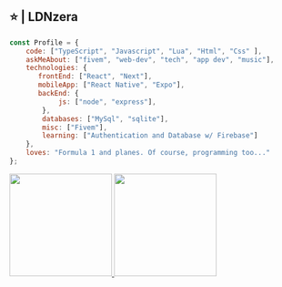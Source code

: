 ## ⭐️ | LDNzera 

```javascript
const Profile = {
    code: ["TypeScript", "Javascript", "Lua", "Html", "Css" ],
    askMeAbout: ["fivem", "web-dev", "tech", "app dev", "music"],
    technologies: {
       frontEnd: ["React", "Next"],
       mobileApp: ["React Native", "Expo"],
       backEnd: {
            js: ["node", "express"],
        }, 
        databases: ["MySql", "sqlite"],
        misc: ["Fivem"],
        learning: ["Authentication and Database w/ Firebase"]
    },
    loves: "Formula 1 and planes. Of course, programming too..."
};
```
  
<a href="https://github.com/LDNzera">
  <img height="180em" src="https://github-readme-stats.vercel.app/api?username=LDNzera&theme=react&show_icons=true" style"max-width: 100%;" />
  <img height="180em" src="https://github-readme-stats.vercel.app/api/top-langs/?username=LDNzera&theme=react&layout=compact" style"max-width: 100%;" />
</a>

<br/>
